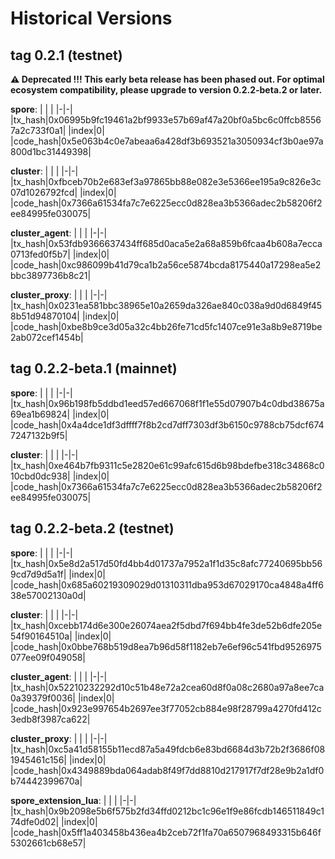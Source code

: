 # Historical Versions

## tag 0.2.1 (testnet)
**⚠️ Deprecated !!! This early beta release has been phased out. For optimal ecosystem compatibility, please upgrade to version 0.2.2-beta.2 or later.**

**spore**:
| | |
|-|-|
|tx_hash|0x06995b9fc19461a2bf9933e57b69af47a20bf0a5bc6c0ffcb85567a2c733f0a1|
|index|0|
|code_hash|0x5e063b4c0e7abeaa6a428df3b693521a3050934cf3b0ae97a800d1bc31449398|

**cluster**:
| | |
|-|-|
|tx_hash|0xfbceb70b2e683ef3a97865bb88e082e3e5366ee195a9c826e3c07d1026792fcd|
|index|0|
|code_hash|0x7366a61534fa7c7e6225ecc0d828ea3b5366adec2b58206f2ee84995fe030075|

**cluster_agent**:
| | |
|-|-|
|tx_hash|0x53fdb9366637434ff685d0aca5e2a68a859b6fcaa4b608a7ecca0713fed0f5b7|
|index|0|
|code_hash|0xc986099b41d79ca1b2a56ce5874bcda8175440a17298ea5e2bbc3897736b8c21|

**cluster_proxy**:
| | |
|-|-|
|tx_hash|0x0231ea581bbc38965e10a2659da326ae840c038a9d0d6849f458b51d94870104|
|index|0|
|code_hash|0xbe8b9ce3d05a32c4bb26fe71cd5fc1407ce91e3a8b9e8719be2ab072cef1454b|

## tag 0.2.2-beta.1 (mainnet)

**spore**:
| | |
|-|-|
|tx_hash|0x96b198fb5ddbd1eed57ed667068f1f1e55d07907b4c0dbd38675a69ea1b69824|
|index|0|
|code_hash|0x4a4dce1df3dffff7f8b2cd7dff7303df3b6150c9788cb75dcf6747247132b9f5|

**cluster**:
| | |
|-|-|
|tx_hash|0xe464b7fb9311c5e2820e61c99afc615d6b98bdefbe318c34868c010cbd0dc938|
|index|0|
|code_hash|0x7366a61534fa7c7e6225ecc0d828ea3b5366adec2b58206f2ee84995fe030075|

## tag 0.2.2-beta.2 (testnet)

**spore**:
| | |
|-|-|
|tx_hash|0x5e8d2a517d50fd4bb4d01737a7952a1f1d35c8afc77240695bb569cd7d9d5a1f|
|index|0|
|code_hash|0x685a60219309029d01310311dba953d67029170ca4848a4ff638e57002130a0d|

**cluster**:
| | |
|-|-|
|tx_hash|0xcebb174d6e300e26074aea2f5dbd7f694bb4fe3de52b6dfe205e54f90164510a|
|index|0|
|code_hash|0x0bbe768b519d8ea7b96d58f1182eb7e6ef96c541fbd9526975077ee09f049058|

**cluster_agent**:
| | |
|-|-|
|tx_hash|0x52210232292d10c51b48e72a2cea60d8f0a08c2680a97a8ee7ca0a39379f0036|
|index|0|
|code_hash|0x923e997654b2697ee3f77052cb884e98f28799a4270fd412c3edb8f3987ca622|

**cluster_proxy**:
| | |
|-|-|
|tx_hash|0xc5a41d58155b11ecd87a5a49fdcb6e83bd6684d3b72b2f3686f081945461c156|
|index|0|
|code_hash|0x4349889bda064adab8f49f7dd8810d217917f7df28e9b2a1df0b74442399670a|

**spore_extension_lua**:
| | |
|-|-|
|tx_hash|0x9b2098e5b6f575b2fd34ffd0212bc1c96e1f9e86fcdb146511849c174dfe0d02|
|index|0|
|code_hash|0x5ff1a403458b436ea4b2ceb72f1fa70a6507968493315b646f5302661cb68e57|
